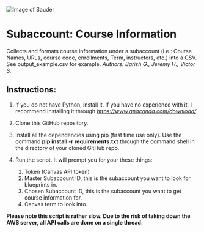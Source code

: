 ![Image of Sauder](http://www.hec.ca/en/executive-education/news/2018/logo-UBC-Sauder.jpg)

# Subaccount: Course Information
Collects and formats course information under a subaccount (i.e.: Course Names, URLs, course code, enrollments, Term, instructors, etc.) into a CSV. See output_example.csv for example. *Authors: Barish G., Jeremy H., Victor S.*

## Instructions:
1. If you do not have Python, install it. If you have no experience with it, I recommend installing it through *https://www.anaconda.com/download/*.

2. Clone this GitHub repository.

3. Install all the dependencies using pip (first time use only). Use the command **pip install -r requirements.txt** through the command shell in the directory of your cloned GitHub repo.

4. Run the script. It will prompt you for your these things:
   1. Token (Canvas API token)
   2. Master Subaccount ID, this is the subaccount you want to look for blueprints in.
   3. Chosen Subaccount ID, this is the subaccount you want to get course information for.
   4. Canvas term to look into.

**Please note this script is rather slow. Due to the risk of taking down the AWS server, all API calls are done on a single thread.**
